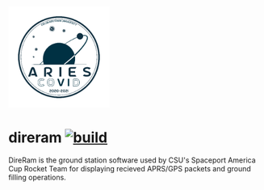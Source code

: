<img src="img/patch.png" alt="CSU Rocket Team Patch" width="200" />

# direram [![build](https://github.com/Kmschr/direram/workflows/build/badge.svg)](https://github.com/Kmschr/direram/actions)
DireRam is the ground station software used by CSU's Spaceport America Cup Rocket Team for displaying recieved APRS/GPS packets and ground filling operations.
